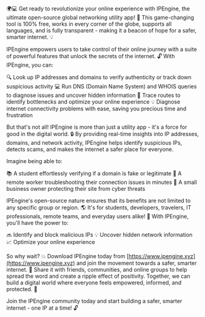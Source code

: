 🌍💻 Get ready to revolutionize your online experience with IPEngine, the ultimate open-source global networking utility app! 🚀 This game-changing tool is 100% free, works in every corner of the globe, supports all languages, and is fully transparent - making it a beacon of hope for a safer, smarter internet. 💡

IPEngine empowers users to take control of their online journey with a suite of powerful features that unlock the secrets of the internet. 🔓 With IPEngine, you can:

🔍 Look up IP addresses and domains to verify authenticity or track down suspicious activity
💻 Run DNS (Domain Name System) and WHOIS queries to diagnose issues and uncover hidden information
📍 Trace routes to identify bottlenecks and optimize your online experience
💡 Diagnose internet connectivity problems with ease, saving you precious time and frustration

But that's not all! IPEngine is more than just a utility app - it's a force for good in the digital world. 🔒 By providing real-time insights into IP addresses, domains, and network activity, IPEngine helps identify suspicious IPs, detects scams, and makes the internet a safer place for everyone.

Imagine being able to:

📚 A student effortlessly verifying if a domain is fake or legitimate
💼 A remote worker troubleshooting their connection issues in minutes
🏢 A small business owner protecting their site from cyber threats

IPEngine's open-source nature ensures that its benefits are not limited to any specific group or region. 🌎 It's for students, developers, travelers, IT professionals, remote teams, and everyday users alike! 🎉 With IPEngine, you'll have the power to:

🔜 Identify and block malicious IPs
💡 Uncover hidden network information
📈 Optimize your online experience

So why wait? 💥 Download IPEngine today from [https://www.ipengine.xyz](https://www.ipengine.xyz) and join the movement towards a safer, smarter internet. 🌟 Share it with friends, communities, and online groups to help spread the word and create a ripple effect of positivity. Together, we can build a digital world where everyone feels empowered, informed, and protected. 💪

Join the IPEngine community today and start building a safer, smarter internet - one IP at a time! 🔓